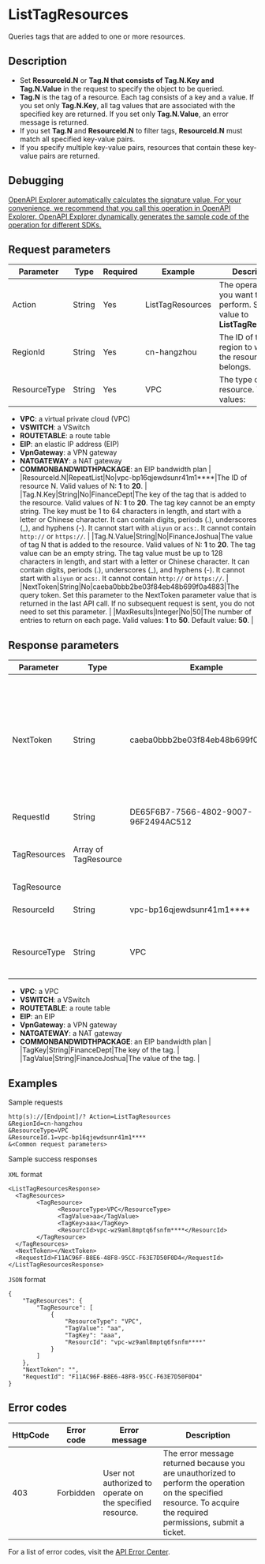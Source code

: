 # ListTagResources

Queries tags that are added to one or more resources.

## Description

-   Set **ResourceId.N** or **Tag.N that consists of Tag.N.Key and Tag.N.Value** in the request to specify the object to be queried.
-   **Tag.N** is the tag of a resource. Each tag consists of a key and a value. If you set only **Tag.N.Key**, all tag values that are associated with the specified key are returned. If you set only **Tag.N.Value**, an error message is returned.
-   If you set **Tag.N** and **ResourceId.N** to filter tags, **ResourceId.N** must match all specified key-value pairs.
-   If you specify multiple key-value pairs, resources that contain these key-value pairs are returned.

## Debugging

[OpenAPI Explorer automatically calculates the signature value. For your convenience, we recommend that you call this operation in OpenAPI Explorer. OpenAPI Explorer dynamically generates the sample code of the operation for different SDKs.](https://api.aliyun.com/#product=Vpc&api=ListTagResources&type=RPC&version=2016-04-28)

## Request parameters

|Parameter|Type|Required|Example|Description|
|---------|----|--------|-------|-----------|
|Action|String|Yes|ListTagResources|The operation that you want to perform. Set the value to **ListTagResources**. |
|RegionId|String|Yes|cn-hangzhou|The ID of the region to which the resource belongs. |
|ResourceType|String|Yes|VPC|The type of the resource. Valid values:

 -   **VPC**: a virtual private cloud \(VPC\)
-   **VSWITCH**: a VSwitch
-   **ROUTETABLE**: a route table
-   **EIP**: an elastic IP address \(EIP\)
-   **VpnGateway**: a VPN gateway
-   **NATGATEWAY**: a NAT gateway
-   **COMMONBANDWIDTHPACKAGE**: an EIP bandwidth plan |
|ResourceId.N|RepeatList|No|vpc-bp16qjewdsunr41m1\*\*\*\*|The ID of resource N. Valid values of N: **1** to **20**. |
|Tag.N.Key|String|No|FinanceDept|The key of the tag that is added to the resource. Valid values of N: **1** to **20**. The tag key cannot be an empty string. The key must be 1 to 64 characters in length, and start with a letter or Chinese character. It can contain digits, periods \(.\), underscores \(\_\), and hyphens \(-\). It cannot start with `aliyun` or `acs:`. It cannot contain `http://` or `https://`. |
|Tag.N.Value|String|No|FinanceJoshua|The value of tag N that is added to the resource. Valid values of N: **1** to **20**. The tag value can be an empty string. The tag value must be up to 128 characters in length, and start with a letter or Chinese character. It can contain digits, periods \(.\), underscores \(\_\), and hyphens \(-\). It cannot start with `aliyun` or `acs:`. It cannot contain `http://` or `https://`. |
|NextToken|String|No|caeba0bbb2be03f84eb48b699f0a4883|The query token. Set this parameter to the NextToken parameter value that is returned in the last API call. If no subsequent request is sent, you do not need to set this parameter. |
|MaxResults|Integer|No|50|The number of entries to return on each page. Valid values: **1** to **50**. Default value: **50**. |

## Response parameters

|Parameter|Type|Example|Description|
|---------|----|-------|-----------|
|NextToken|String|caeba0bbb2be03f84eb48b699f0a4883|The token that is required for the next query. If the NextToken parameter is empty, no subsequent request will be sent. |
|RequestId|String|DE65F6B7-7566-4802-9007-96F2494AC512|The ID of the request. |
|TagResources|Array of TagResource| |The resources to which the tags are added. |
|TagResource| | | |
|ResourceId|String|vpc-bp16qjewdsunr41m1\*\*\*\*|The ID of the resource. |
|ResourceType|String|VPC|The type of the resource. Valid values:

 -   **VPC**: a VPC
-   **VSWITCH**: a VSwitch
-   **ROUTETABLE**: a route table
-   **EIP**: an EIP
-   **VpnGateway**: a VPN gateway
-   **NATGATEWAY**: a NAT gateway
-   **COMMONBANDWIDTHPACKAGE**: an EIP bandwidth plan |
|TagKey|String|FinanceDept|The key of the tag. |
|TagValue|String|FinanceJoshua|The value of the tag. |

## Examples

Sample requests

```
http(s)://[Endpoint]/? Action=ListTagResources
&RegionId=cn-hangzhou
&ResourceType=VPC
&ResourceId.1=vpc-bp16qjewdsunr41m1****
&<Common request parameters>
```

Sample success responses

`XML` format

```
<ListTagResourcesResponse>
  <TagResources>
        <TagResource>
              <ResourceType>VPC</ResourceType>
              <TagValue>aa</TagValue>
              <TagKey>aaa</TagKey>
              <ResourcId>vpc-wz9aml8mptq6fsnfm****</ResourcId>
        </TagResource>
  </TagResources>
  <NextToken></NextToken>
  <RequestId>F11AC96F-B8E6-48F8-95CC-F63E7D50F0D4</RequestId>
</ListTagResourcesResponse>
```

`JSON` format

```
{
	"TagResources": {
		"TagResource": [
			{
				"ResourceType": "VPC",
				"TagValue": "aa",
				"TagKey": "aaa",
				"ResourcId": "vpc-wz9aml8mptq6fsnfm****"
			}
		]
	},
	"NextToken": "",
	"RequestId": "F11AC96F-B8E6-48F8-95CC-F63E7D50F0D4"
}
```

## Error codes

|HttpCode|Error code|Error message|Description|
|--------|----------|-------------|-----------|
|403|Forbidden|User not authorized to operate on the specified resource.|The error message returned because you are unauthorized to perform the operation on the specified resource. To acquire the required permissions, submit a ticket.|

For a list of error codes, visit the [API Error Center](https://error-center.alibabacloud.com/status/product/Vpc).

